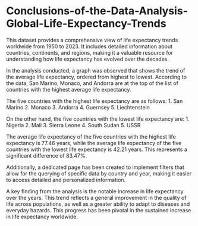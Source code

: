 # Conclusions-of-the-Data-Analysis-Global-Life-Expectancy-Trends
This dataset provides a comprehensive view of life expectancy trends worldwide from 1950 to 2023. It includes detailed information about countries, continents, and regions, making it a valuable resource for understanding how life expectancy has evolved over the decades.




In the analysis conducted, a graph was observed that shows the trend of the average life expectancy, ordered from highest to lowest. According to the data, San Marino, Monaco, and Andorra are at the top of the list of countries with the highest average life expectancy.

The five countries with the highest life expectancy are as follows:
	1.	San Marino
	2.	Monaco
	3.	Andorra
	4.	Guernsey
	5.	Liechtenstein

On the other hand, the five countries with the lowest life expectancy are:
	1.	Nigeria
	2.	Mali
	3.	Sierra Leone
	4.	South Sudan
	5.	USSR

The average life expectancy of the five countries with the highest life expectancy is 77.46 years, while the average life expectancy of the five countries with the lowest life expectancy is 42.21 years. This represents a significant difference of 83.47%.

Additionally, a dedicated page has been created to implement filters that allow for the querying of specific data by country and year, making it easier to access detailed and personalized information.

A key finding from the analysis is the notable increase in life expectancy over the years. This trend reflects a general improvement in the quality of life across populations, as well as a greater ability to adapt to diseases and everyday hazards. This progress has been pivotal in the sustained increase in life expectancy worldwide.
